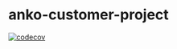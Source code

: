 # anko-customer-project

[![codecov](https://codecov.io/gh/Kundro/anko-customer-project/branch/master/graph/badge.svg?token=0dwTQ8NsSb)](https://codecov.io/gh/Kundro/anko-customer-project)
